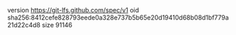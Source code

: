 version https://git-lfs.github.com/spec/v1
oid sha256:8412cefe828793eede0a328e737b5b65e20d19410d68b08d1bf779a21d22c4d8
size 91146
